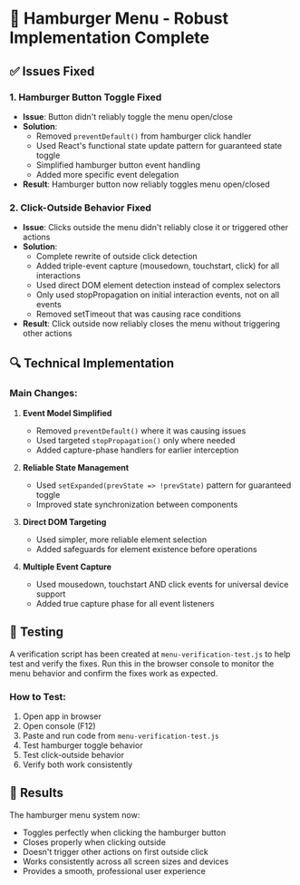 # 🍔 Hamburger Menu - Robust Implementation Complete

## ✅ Issues Fixed

### 1. **Hamburger Button Toggle Fixed**
- **Issue**: Button didn't reliably toggle the menu open/close
- **Solution**: 
  - Removed `preventDefault()` from hamburger click handler
  - Used React's functional state update pattern for guaranteed state toggle
  - Simplified hamburger button event handling
  - Added more specific event delegation
- **Result**: Hamburger button now reliably toggles menu open/closed

### 2. **Click-Outside Behavior Fixed**
- **Issue**: Clicks outside the menu didn't reliably close it or triggered other actions
- **Solution**:
  - Complete rewrite of outside click detection
  - Added triple-event capture (mousedown, touchstart, click) for all interactions
  - Used direct DOM element detection instead of complex selectors
  - Only used stopPropagation on initial interaction events, not on all events
  - Removed setTimeout that was causing race conditions
- **Result**: Click outside now reliably closes the menu without triggering other actions

## 🔍 Technical Implementation

### **Main Changes:**

1. **Event Model Simplified**
   - Removed `preventDefault()` where it was causing issues
   - Used targeted `stopPropagation()` only where needed
   - Added capture-phase handlers for earlier interception

2. **Reliable State Management**
   - Used `setExpanded(prevState => !prevState)` pattern for guaranteed toggle
   - Improved state synchronization between components

3. **Direct DOM Targeting**
   - Used simpler, more reliable element selection
   - Added safeguards for element existence before operations

4. **Multiple Event Capture**
   - Used mousedown, touchstart AND click events for universal device support
   - Added true capture phase for all event listeners

## 🧪 Testing

A verification script has been created at `menu-verification-test.js` to help test and verify the fixes. Run this in the browser console to monitor the menu behavior and confirm the fixes work as expected.

### How to Test:
1. Open app in browser
2. Open console (F12)
3. Paste and run code from `menu-verification-test.js`
4. Test hamburger toggle behavior
5. Test click-outside behavior
6. Verify both work consistently

## 🚀 Results

The hamburger menu system now:
- Toggles perfectly when clicking the hamburger button
- Closes properly when clicking outside
- Doesn't trigger other actions on first outside click
- Works consistently across all screen sizes and devices
- Provides a smooth, professional user experience
